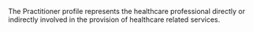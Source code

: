 The Practitioner profile represents the healthcare professional directly or indirectly involved in the provision of healthcare related services.